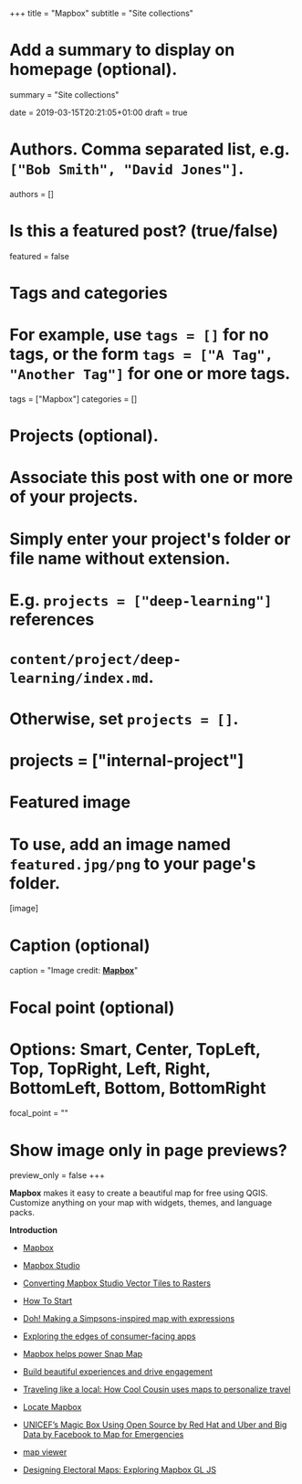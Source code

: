 +++
title = "Mapbox"
subtitle = "Site collections"

# Add a summary to display on homepage (optional).
summary = "Site collections"

date = 2019-03-15T20:21:05+01:00
draft = true

# Authors. Comma separated list, e.g. `["Bob Smith", "David Jones"]`.
authors = []

# Is this a featured post? (true/false)
featured = false

# Tags and categories
# For example, use `tags = []` for no tags, or the form `tags = ["A Tag", "Another Tag"]` for one or more tags.
tags = ["Mapbox"]
categories = []

# Projects (optional).
#   Associate this post with one or more of your projects.
#   Simply enter your project's folder or file name without extension.
#   E.g. `projects = ["deep-learning"]` references
#   `content/project/deep-learning/index.md`.
#   Otherwise, set `projects = []`.
# projects = ["internal-project"]

# Featured image
# To use, add an image named `featured.jpg/png` to your page's folder.
[image]
  # Caption (optional)
  caption = "Image credit: [**Mapbox**](https://blog.mapbox.com/@Mapbox)"


  # Focal point (optional)
  # Options: Smart, Center, TopLeft, Top, TopRight, Left, Right, BottomLeft, Bottom, BottomRight
  focal_point = ""


  # Show image only in page previews?
  preview_only = false
+++

  **Mapbox** makes it easy to create a beautiful map for free using QGIS. Customize anything on your map with widgets, themes, and language packs.


  **Introduction**

- [Mapbox](https://docs.mapbox.com/mapbox-gl-js/example/popup-on-hover/)
- [Mapbox Studio](https://www.mapbox.com/mapbox-studio/)
- [Converting Mapbox Studio Vector Tiles to Rasters](https://www.azavea.com/blog/2015/05/29/converting-mapbox-studio-vector-tiles-to-rasters-2/)

- [How To Start](https://docs.mapbox.com/mapbox-gl-js/api/)
- [Doh! Making a Simpsons-inspired map with expressions](https://blog.mapbox.com/doh-making-a-simspons-inspired-map-with-expressions-86e633b61ede)
- [Exploring the edges of consumer-facing apps](https://blog.mapbox.com/exploring-the-edges-of-consumer-facing-apps-3a704134c22e)
- [Mapbox helps power Snap Map](https://blog.mapbox.com/mapbox-helps-power-snap-map-4ced4fb3176a)
- [Build beautiful experiences and drive engagement](https://www.mapbox.com/industries/consumer/?utm_source=postlocate18-c&utm_medium=blog&utm_content=consumer-vertical&utm_campaign=consumer)
- [Traveling like a local: How Cool Cousin uses maps to personalize travel](https://blog.mapbox.com/traveling-like-a-local-how-cool-cousin-uses-maps-to-personalize-travel-2a8603fbbeb2)
- [Locate Mapbox](https://locate.mapbox.com/)
- [UNICEF’s Magic Box Using Open Source by Red Hat and Uber and Big Data by Facebook to Map for Emergencies](https://medium.com/@mikefabrikant/unicefs-magic-box-using-open-source-by-uber-red-hat-and-big-data-by-facebook-c030ad517754)
- [map viewer](https://twitter.com/brnkhy/status/1102277602528641024/video/1)
- [Designing Electoral Maps: Exploring Mapbox GL JS](https://blog.mapbox.com/designing-electoral-maps-exploring-mapbox-gl-js-a7b7db75bd13)
